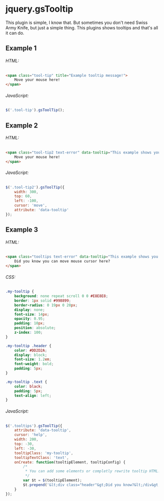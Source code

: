 jquery.gsTooltip
================

This plugin is simple, I know that. But sometimes you don't need Swiss Army Knife, but just a simple thing.
This plugins shows tooltips and that's all it can do.

Example 1
---------

###### HTML:
```html
<span class="tool-tip" title="Example tooltip message!">
	Move your mouse here!
</span>
```

###### JavaScript:
```javascript
$('.tool-tip').gsToolTip();
```


Example 2
---------

###### HTML:
```html
<span class="tool-tip2 text-error" data-tooltip="This example shows you that text in tooltip can be much longer than just single line!">
	Move your mouse here!
</span>
```

###### JavaScript:
```javascript
$('.tool-tip2').gsToolTip({
	width: 300,
	top: 60,
	left: -100,
	cursor: 'move',
	attribute: 'data-tooltip'
});
```

Example 3
---------

###### HTML:
```html
<span class="tooltips text-error" data-tooltip="This example shows you that text in tooltip can be much longer than just single line!">
	Did you know you can move mouse cursor here?
</span>
```

###### CSS:
```css
.my-tooltip {
	background: none repeat scroll 0 0 #E8E8E8;
	border: 1px solid #998899;
	border-radius: 0 19px 0 20px;
	display: none;
	font-size: 14px;
	opacity: 0.95;
	padding: 10px;
	position: absolute;
	z-index: 100;
}

.my-tooltip .header {
	color: #DD2D2A;
	display: block;
	font-size: 1.2em;
	font-weight: bold;
	padding: 5px;
}

.my-tooltip .text {
	color: black;
	padding: 5px;
	text-align: left;
}
```

###### JavaScript:
```javascript
$('.tooltips').gsToolTip({
	attribute: 'data-tooltip',
	cursor: 'help',
	width: 200,
	top: -30,
	left: -30,
	tooltipClass: 'my-tooltip',
	tooltipTextClass: 'text',
	onCreate: function(tooltipElement, tooltipConfig) {
		/*
		 * You can add some elements or completly rewrite tooltip HTML! 
		 */
		var $t = $(tooltipElement);
		$t.prepend('&lt;div class="header"&gt;Did you know?&lt;/div&gt;');
	}
});
```



